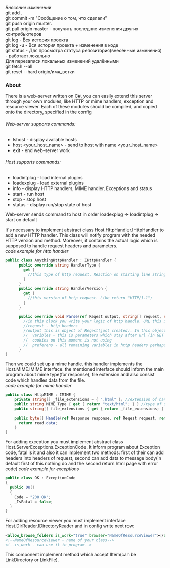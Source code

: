 *Внесение изменений*  
git add .  
git commit -m "Сообщение о том, что сделали"  
git push origin muster.  
git pull origin master - получить последние изменения других контрибьютеров  
git log - Вся история проекта  
git log -u - Вся история проекта + изменения в коде  
git status - Для просмотра статуса репозитория(внесённые изменения) - работает локально  
Для перезаписи локальных изменений удалёнными  
git fetch --all  
git reset --hard origin/имя_ветки  

### About  
There is a web-server written on C#, you can easily extend this server through your own modules, like HTTP or mime handlers, exception and resource viewer. Each of these modules should be compiled, and copied onto the directory, specified in the config

###### Web-server supports commands:  
* lshost - display available hosts
* host <your_host_name> <command> - send <command> to host with name <your_host_name>
* exit - end web-server work
  
###### Host supports commands:  
* loadintplug - load internal plugins
* loadexplug - load external plugins
* info - display HTTP handlers, MIME handler, Exceptions and status
* start - run host
* stop - stop host
* status - display run/stop state of host
  
Web-server sends command to host in order loadexplug -> loadintplug -> start on default  

It's necessary to implement abstract class Host.HttpHandler.IHttpHandler to add a new HTTP handler. This class will notify program with the needed HTTP version and method. Moreover, it contains the actual logic which is supposed to handle request headers and parameters.  
*code example for http handler*
```cs
public class AnythingHttpHandler : IHttpHandler {
      public override string HandlerType {
        get {
          //this type of http request. Reaction on starting line string of http. Like return "GET";
        }
      }
      public override string HandlerVersion {
        get {
          //this version of http request. Like return "HTTP/1.1";
        }
      }

      public override void Parse(ref Reqest output, string[] request, string URL) {
        //in this block you write your logic of http handle. URL this is url of resource,
        //request - http headers
        //output this is object of Reqest(just created). In this object you must fill next variables:
        //  varibles - this is parameters which stay after url (in GET requests for example). Add like this: output.varibles.Add(var_name, var var_val);
        //  cookies on this moment is not using
        //  preferens - all remaining variables in http headers perhaps you use their in any place
      }
}
```

Then we could set up a mime handle. this handler implements the  Host.MIME.IMIME interface. the mentioned interface should inform the main program about mime type(for response), file extension and also consist code which handles data from the file.  
*code example for mime handler*
```cs
public class HttpMIME : IMIME {
    private string[] _file_extensions = { ".html" }; //extension of handle's file
    public string MIME_Type { get { return "text/html"; } } //type of data for response
    public string[] file_extensions { get { return _file_extensions; } }

    public byte[] Handle(ref Response response, ref Reqest request, ref Reader read) {//this method can include anything logic of handling data. In example it return data from reader of data. But also it can read somehow data, handle it anything and return. This method is invoke before formation of http response.
      return read.data;
    }
}
```

For adding exception you must implement abstract class Host.ServerExceptions.ExceptionCode. It inform program about Exception code, fatal is it and also it can implement two methods: first of their can add headers into headers of request, second can add data to message body(in default first of this nothing do and the second return html page with error code)
*code example for exceptions*
```cs
public class OK : ExceptionCode
{
  public OK()
  {
    Code = "200 OK";
    _IsFatal = false;
  }
}
```

For adding resource viewer you must implement interface Host.DirReader.IDirectoryReader and in config write next row:
```xml
<allow_browse_folders is_work="true" browser="NameOfResourceViewer"></allow_browse_folders>
<!--NameOfResourceViewer - name of your class-->
<!--is_work - can use it in program-->
```
This component implement method which accept IItem(can be LinkDirectory or LinkFile).
